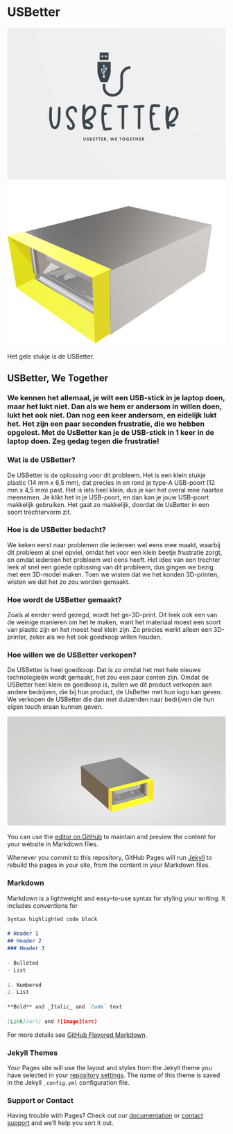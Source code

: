 # USBetter

![Image](O&Oinformaticaafbeelding3.jpg)
![Image](O&Oinformaticaafbeelding1.png)


Het gele stukje is de USBetter. 




## USBetter, We Together

### We kennen het allemaal, je wilt een USB-stick in je laptop doen, maar het lukt niet. Dan als we hem er andersom in willen doen, lukt het ook niet. Dan nog een keer andersom, en eidelijk lukt het. Het zijn een paar seconden frustratie, die we hebben opgelost. Met de UsBetter kan je de USB-stick in 1 keer in de laptop doen. Zeg gedag tegen die frustratie!




### Wat is de USBetter?

De USBetter is de oplossing voor dit probleem. Het is een klein stukje plastic (14 mm x 6,5 mm),  dat precies in en rond je type-A USB-poort (12 mm x 4,5 mm) past. Het is iets heel klein, dus je kan het overal mee naartoe meenemen. Je klikt het in je USB-poort, en dan kan je jouw USB-poort makkelijk gebruiken. Het gaat zo makkelijk, doordat de UsBetter in een soort trechtervorm zit. 



### Hoe is de USBetter bedacht?

We keken eerst naar problemen die iedereen wel eens mee maakt, waarbij dit probleem al snel opviel, omdat het voor een klein beetje frustratie zorgt, en omdat iedereen het probleem wel eens heeft. Het idee van een trechter leek al snel een goede oplossing van dit probleem, dus gingen we bezig met een 3D-model maken. Toen we wisten dat we het konden 3D-printen, wisten we dat het zo zou worden gemaakt. 


### Hoe wordt de USBetter gemaakt? 
Zoals al eerder werd gezegd, wordt het ge-3D-print. Dit leek ook een van de weinige manieren om het te maken, want het materiaal moest een soort van plastic zijn en het moest heel klein zijn. Zo precies werkt alleen een 3D-printer, zeker als we het ook goedkoop willen houden. 


### Hoe willen we de USBetter verkopen? 

De USBetter is heel goedkoop. Dat is zo omdat het met hele nieuwe technologieën wordt gemaakt, het zou een paar centen zijn. Omdat de USBetter heel klein en goedkoop is, zullen we dit product verkopen aan andere bedrijven, die bij hun product, de UsBetter met hun logo kan geven. We verkopen de USBetter die dan met duizenden naar bedrijven die hun eigen touch eraan kunnen geven. 




![Image](O&Oinformaticaafbeelding2.jpg) 


You can use the [editor on GitHub](https://github.com/Meridiaan-College/UsBetter/edit/gh-pages/index.md) to maintain and preview the content for your website in Markdown files.

Whenever you commit to this repository, GitHub Pages will run [Jekyll](https://jekyllrb.com/) to rebuild the pages in your site, from the content in your Markdown files.

### Markdown

Markdown is a lightweight and easy-to-use syntax for styling your writing. It includes conventions for

```markdown
Syntax highlighted code block

# Header 1
## Header 2
### Header 3

- Bulleted
- List

1. Numbered
2. List

**Bold** and _Italic_ and `Code` text

[Link](url) and ![Image](src)
```

For more details see [GitHub Flavored Markdown](https://guides.github.com/features/mastering-markdown/).

### Jekyll Themes

Your Pages site will use the layout and styles from the Jekyll theme you have selected in your [repository settings](https://github.com/Meridiaan-College/UsBetter/settings/pages). The name of this theme is saved in the Jekyll `_config.yml` configuration file.

### Support or Contact

Having trouble with Pages? Check out our [documentation](https://docs.github.com/categories/github-pages-basics/) or [contact support](https://support.github.com/contact) and we’ll help you sort it out.
